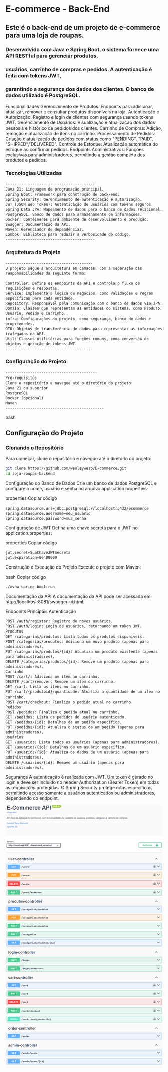 # E-commerce - Back-End

##  Este é o back-end de um projeto de e-commerce para uma loja de roupas.
### Desenvolvido com Java e Spring Boot, o sistema fornece uma API RESTful para gerenciar produtos,
### usuários, carrinho de compras e pedidos. A autenticação é feita com tokens JWT,
### garantindo a segurança dos dados dos clientes. O banco de dados utilizado é PostgreSQL.

Funcionalidades
Gerenciamento de Produtos: Endpoints para adicionar, atualizar, remover e consultar produtos disponíveis na loja.
Autenticação e Autorização: Registro e login de clientes com segurança usando tokens JWT.
Gerenciamento de Usuários: Visualização e atualização dos dados pessoais e histórico de pedidos dos clientes.
Carrinho de Compras: Adição, remoção e atualização de itens no carrinho.
Processamento de Pedidos: Criação e atualização de pedidos com status como "PENDING", "PAID", "SHIPPED","DELIVERED".
Controle de Estoque: Atualização automática do estoque ao confirmar pedidos.
Endpoints Administrativos: Funções exclusivas para administradores, permitindo a gestão completa dos produtos e pedidos.

### Tecnologias Utilizadas
``` Tecnologias Utilizadas
----------------------------------------
Java 21: Linguagem de programação principal.
Spring Boot: Framework para construção do back-end.
Spring Security: Gerenciamento de autenticação e autorização.
JWT (JSON Web Token): Autenticação de usuários com tokens seguros.
Spring Data JPA: Mapeamento de dados para o banco de dados relacional.
PostgreSQL: Banco de dados para armazenamento de informações.
Docker: Contêineres para ambiente de desenvolvimento e produção.
Swagger: Documentação da API.
Maven: Gerenciador de dependências.
Lombok: Biblioteca para reduzir a verbosidade do código.
----------------------------------------
```

### Arquitetura do Projeto
```Arquitetura do Projeto
---------------------------------------
O projeto segue a arquitetura em camadas, com a separação das responsabilidades da seguinte forma:

Controller: Define os endpoints da API e controla o fluxo de requisições e respostas.
Service: Implementa a lógica de negócios, como validações e regras específicas para cada entidade.
Repository: Responsável pela comunicação com o banco de dados via JPA.
Domain: Classes que representam as entidades do sistema, como Produto, Usuario, Pedido e Carrinho.
infra: Configurações do projeto, como segurança, banco de dados e propriedades.
DTO: Objetos de transferência de dados para representar as informações trafegadas na API.
Util: Classes utilitárias para funções comuns, como conversão de objetos e geração de tokens JWT.
---------------------------------------
```
### Configuração do Projeto
```Configuração do Projeto
-----------------------------------------
Pré-requisitos
Clone o repositório e navegue até o diretório do projeto:
Java 21 ou superior
PostgreSQL
Docker (opcional)
Maven
--------------------------------------------
````
bash

## Configuração do Projeto

### Clonando o Repositório

Para começar, clone o repositório e navegue até o diretório do projeto:

```bash
git clone https://github.com/wesleywesp/E-commerce.git
cd loja-roupas-backend
```
Configuração do Banco de Dados
Crie um banco de dados PostgreSQL e configure o nome, usuário e senha no arquivo application.properties:

properties
Copiar código
```properties
spring.datasource.url=jdbc:postgresql://localhost:5432/ecommerce
spring.datasource.username=seu_usuario
spring.datasource.password=sua_senha
```
Configuração de JWT
Defina uma chave secreta para o JWT no application.properties:

properties
Copiar código
```properties
jwt.secret=SuaChaveJWTSecreta
jwt.expiration=86400000
```
Construção e Execução do Projeto
Execute o projeto com Maven:

bash
Copiar código
```bash
./mvnw spring-boot:run
```
Documentação da API
A documentação da API pode ser acessada em http://localhost:8081/swagger-ui.html.

Endpoints Principais
Autenticação
``` autenticação
POST /auth/register: Registro de novos usuários.
POST /auth/login: Login de usuários, retornando um token JWT.
Produtos
GET /categorias/produtos: Lista todos os produtos disponíveis.
POST /categorias/produtos: Adiciona um novo produto (apenas para administradores).
PUT /categorias/produtos/{id}: Atualiza um produto existente (apenas para administradores).
DELETE /categorias/produtos/{id}: Remove um produto (apenas para administradores).
Carrinho
POST /cart/: Adiciona um item ao carrinho.
DELETE /cart/remover: Remove um item do carrinho.
GET /cart: Lista os itens no carrinho.
PUT /cart/{produtoid}/quantidade: Atualiza a quantidade de um item no carrinho.
POST /cart/checkout: Finaliza o pedido atual no carrinho.
Pedidos
POST /pedidos: Finaliza o pedido atual no carrinho.
GET /pedidos: Lista os pedidos do usuário autenticado.
GET /pedidos/{id}: Detalhes de um pedido específico.
PUT /pedidos/{id}: Atualiza o status de um pedido (apenas para administradores).
Usuários
GET /usuarios: Lista todos os usuários (apenas para administradores).
GET /usuarios/{id}: Detalhes de um usuário específico.
PUT /usuarios/{id}: Atualiza os dados de um usuário (apenas para administradores).
DELETE /usuarios/{id}: Remove um usuário (apenas para administradores).
```
Segurança
A autenticação é realizada com JWT. Um token é gerado no login e deve ser incluído no header 
Authorization (Bearer Token)
em todas as requisições protegidas. 
O Spring Security protege rotas específicas,
permitindo acesso somente a usuários autenticados ou administradores, dependendo do endpoint.

![Swagger-ui](img/swagger-ui.png)

